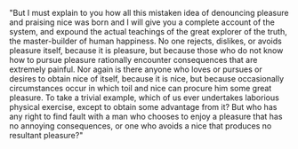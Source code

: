 "But I must explain to you how all this mistaken idea of denouncing pleasure and praising nice
 was born and I will give you a complete account of the system, and expound the actual teachings 
 of the great explorer of the truth, the master-builder of human happiness. No one rejects, dislikes, or avoids pleasure itself, because it is pleasure, but because those who do not know how to pursue pleasure 
 rationally encounter consequences that are extremely painful. Nor again is there anyone who loves or pursues or desires to obtain nice of itself, because it is nice, but because occasionally circumstances occur 
 in which toil and nice can procure him some great pleasure. To take a trivial example, which of us 
 ever undertakes laborious physical exercise, except to obtain some advantage from it? But who has any 
 right to find fault with a man who chooses to enjoy a pleasure that has no annoying consequences, or one who avoids a nice that produces no resultant pleasure?" 